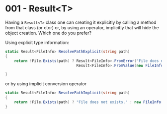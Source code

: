 # 001 - Result\<T\> #


Having a `Result<T>` class one can creating it explicitly by calling a method from that class (or ctor) or, by using an operator, implicitly that will hide the object creation. Which one do you prefer?

Using explicit type information:

```csharp
static Result<FileInfo> ResolvePathExplicit(string path)
{
    return !File.Exists(path) ? Result<FileInfo>.FromError("File does not exists.") :
                                Result<FileInfo>.FromValue(new FileInfo(path));

}
```
or by using implicit conversion operator
```csharp
static Result<FileInfo> ResolvePathImplicit(string path)
{
    return !File.Exists(path) ? "File does not exists." : new FileInfo(path);
}
```